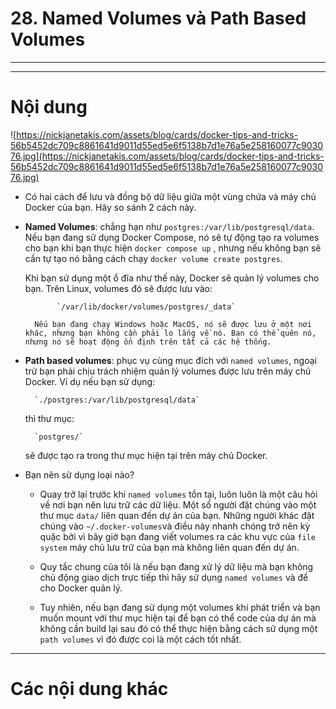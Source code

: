 # 28. Named Volumes và Path Based Volumes

---

---

# <a name="content">Nội dung</a>

![https://nickjanetakis.com/assets/blog/cards/docker-tips-and-tricks-56b5452dc709c8861641d9011d55ed5e6f5138b7d1e76a5e258160077c903076.jpg](https://nickjanetakis.com/assets/blog/cards/docker-tips-and-tricks-56b5452dc709c8861641d9011d55ed5e6f5138b7d1e76a5e258160077c903076.jpg)

- Có hai cách để lưu và đồng bộ dữ liệu giữa một vùng chứa và máy chủ Docker của bạn. Hãy so sánh 2 cách này.

- **Named Volumes**: chẳng hạn như `postgres:/var/lib/postgresql/data`.
  Nếu bạn đang sử dụng Docker Compose, nó sẽ tự động tạo ra volumes cho bạn khi bạn thực hiện `docker compose up` , nhưng nếu không bạn sẽ cần tự tạo nó bằng cách chạy `docker volume create postgres`.

  Khi bạn sử dụng một ổ đĩa như thế này, Docker sẽ quản lý volumes cho bạn. Trên Linux, volumes đó sẽ được lưu vào:

             `/var/lib/docker/volumes/postgres/_data`

        Nếu bạn đang chạy Windows hoặc MacOS, nó sẽ được lưu ở một nơi khác, nhưng bạn không cần phải lo lắng về nó. Bạn có thể quên nó, nhưng nó sẽ hoạt động ổn định trên tất cả các hệ thống.

- **Path based volumes**: phục vụ cùng mục đích với `named volumes`, ngoại trừ bạn phải chịu trách nhiệm quản lý volumes được lưu trên máy chủ Docker. Ví dụ nếu bạn sử dụng:

        `./postgres:/var/lib/postgresql/data`

  thì thư mục:

        `postgres/`

  sẽ được tạo ra trong thư mục hiện tại trên máy chủ Docker.

- Bạn nên sử dụng loại nào?

  - Quay trở lại trước khi `named volumes` tồn tại, luôn luôn là một câu hỏi về nơi bạn nên lưu trữ các dữ liệu. Một số người đặt chúng vào một thư mục `data/` liên quan đến dự án của bạn. Những người khác đặt chúng vào `~/.docker-volumes`và điều này nhanh chóng trở nên kỳ quặc bởi vì bây giờ bạn đang viết volumes ra các khu vực của `file system` máy chủ lưu trữ của bạn mà không liên quan đến dự án.

  - Quy tắc chung của tôi là nếu bạn đang xử lý dữ liệu mà bạn không chủ động giao dịch trực tiếp thì hãy sử dụng `named volumes` và để cho Docker quản lý.

  - Tuy nhiên, nếu bạn đang sử dụng một volumes khi phát triển và bạn muốn mount với thư mục hiện tại để bạn có thể code của dự án mà không cần build lại sau đó có thể thực hiện bằng cách sử dụng một `path volumes` vì đó được coi là một cách tốt nhất.

---

# <a name="content-others">Các nội dung khác</a>
